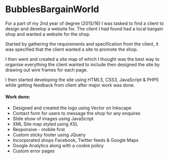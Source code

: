 # BubblesBargainWorld

For a part of my 2nd year of degree (2015/16) I was tasked to find a client to design and develop a website for. The client I had found had a local bargain shop and wanted a website for the shop.

Started by gathering the requirements and specification from the client, it was specified that the client wanted a site to promote the shop.

I then went and created a site map of which I thought was the best way to organise everything the client wanted to include then designed the site by drawing out wire frames for each page.

I then started developing the site using HTML5, CSS3, JavaScript & PHP5 while getting feedback from client after major work was done.

#### Work done:
* Designed and created the logo using Vector on Inkscape
* Contact form for users to message the shop for any enquires
* Slide show of images using JavaScript
* XML Site map styled using XSL
* Responsive - mobile first
* Custom sticky footer using JQuery
* Incorporated shops Facebook, Twitter feeds & Google Maps
* Google Analytics along with a cookie policy
* Custom error pages
